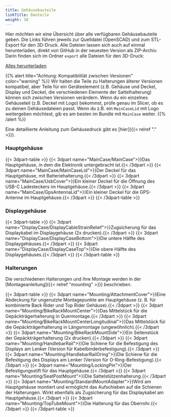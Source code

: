 ```yaml
---
title: Gehäusebauteile
linkTitle: Bauteile
weight: 30
---
```


Hier möchten wir eine Übersicht über alle verfügbaren Gehäusebauteile geben.
Die Links führen jeweils zur Quelldatei (OpenSCAD) und zum STL-Export für den
3D-Druck. Alle Dateien lassen sich auch auf einmal herunterladen, direkt von
GitHub in der neuesten Version als ZIP-Archiv. Darin finden sich im Ordner
`export` alle Dateien für den 3D-Druck:

<div class="text-center my-4">
<a class="btn btn-primary btn-lg" href="https://github.com/openbikesensor/OpenBikeSensor3dPrintableCase/archive/refs/heads/main.zip">Alles herunterladen</a>
</div>

{{% alert title="Achtung: Kompatibilität zwischen Versionen" color="warning" %}}
Wir halten die Teile zu Halterungen älterer Versionen kompatibel, aber Teile für ein Geräteelement (z.B. Gehäuse und Deckel, Display und Deckel, die verschiedenen 
Elemente der Sattelhalterung) können sich zwischen Versionen verändern. Wenn du ein einzelnes Gehäuseteil (z.B. Deckel mit Logo) bekommst, prüfe genau im Slicer, ob
es zu deinen Gehäusedateien passt. Wenn du z.B. ein `MainCaseLid` mit Logo weitergeben möchtest, gib es am besten im Bundle mit `MainCase` weiter.
{{% /alert %}}

Eine detaillierte Anleitung zum Gehäusedruck gibt es [hier]({{< relref "." >}}).

### Hauptgehäuse

{{< 3dpart-table >}}
{{< 3dpart name="MainCase/MainCase">}}Das Hauptgehäuse, in dem die Elektronik untergebracht ist.{{< /3dpart >}}
{{< 3dpart name="MainCase/MainCaseLid">}}Der Deckel für das Hauptgehäuse, mit Batteriehalterung.{{< /3dpart >}}
{{< 3dpart name="MainCase/UsbCover">}}Ein kleiner Deckel für die Öffnung des USB-C Ladesteckers im Hauptgehäuse.{{< /3dpart >}}
{{< 3dpart name="MainCase/GpsAntennaLid">}}Ein kleiner Deckel für die GPS-Antenne im Hauptgehäuse.{{< /3dpart >}}
{{< /3dpart-table >}}

### Displaygehäuse

{{< 3dpart-table >}}
{{< 3dpart name="DisplayCase/DisplayCableStrainRelief">}}Zugsicherung für das Displaykabel im Displaygehäuse (2x drucken).{{< /3dpart >}}
{{< 3dpart name="DisplayCase/DisplayCaseBottom">}}Die untere Hälfte des Displaygehäuses.{{< /3dpart >}}
{{< 3dpart name="DisplayCase/DisplayCaseTop">}}Die obere Hälfte des Displaygehäuses.{{< /3dpart >}}
{{< /3dpart-table >}}

### Halterungen

Die verschiedenen Halterungen und ihre Montage werden in der [Montageanleitung]({{< relref "mounting" >}}) beschrieben.

{{< 3dpart-table >}}
{{< 3dpart name="Mounting/AttachmentCover">}}Eine Abdeckung für ungenutzte Montagepunkte am Hauptgehäuse (z. B. für kombinierte Back Rider und Top Rider Gehäuse).{{< /3dpart >}}
{{< 3dpart name="Mounting/BikeRackMountCenter">}}Das Mittelstück für die Gepäckträgerhalterung in Quermontage.{{< /3dpart >}}
{{< 3dpart name="Mounting/BikeRackMountCenterLongitudinal">}}Das Mittelstück für die Gepäckträgerhalterung in Längsmontage (ungewöhnlich).{{< /3dpart >}}
{{< 3dpart name="Mounting/BikeRackMountSide">}}Ein Seitenstück der Gepäckträgerhalterung (2x drucken).{{< /3dpart >}}
{{< 3dpart name="Mounting/HandlebarRail">}}Die Schiene für die Befestigung des Displays am Lenker (Version für Kabelbinderbefestigung).{{< /3dpart >}}
{{< 3dpart name="Mounting/HandlebarRailOring">}}Die Schiene für die Befestigung des Displays am Lenker (Version für O-Ring-Befestigung).{{< /3dpart >}}
{{< 3dpart name="Mounting/LockingPin">}}Der Befestigungsstift für das Hauptgehäuse.{{< /3dpart >}}
{{< 3dpart name="Mounting/SeatPostMount">}}Die Sattelstützenhalterung.{{< /3dpart >}}
{{< 3dpart name="Mounting/StandardMountAdapter">}}Wird am Hauptgehäuse montiert und ermöglicht das Aufschieben auf die Schienen der Halterungen. Wirkt ebenfalls als Zugsicherung für das Displaykabel am Hauptgehäuse.{{< /3dpart >}}
{{< 3dpart name="Mounting/TopTubeMount">}}Die Halterung für das Oberrohr.{{< /3dpart >}}
{{< /3dpart-table >}}

